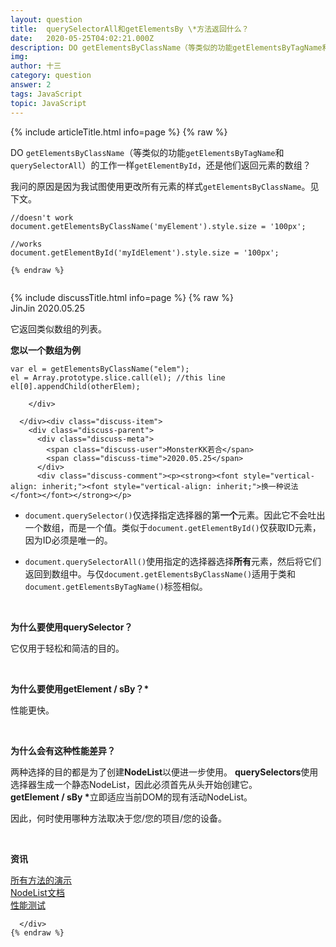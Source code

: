 ```yaml
---
layout: question
title:  querySelectorAll和getElementsBy \*方法返回什么？
date:   2020-05-25T04:02:21.000Z
description: DO getElementsByClassName（等类似的功能getElementsByTagName和querySelectorAll）的工作一样ge...
img: 
author: 十三
category: question
answer: 2
tags: JavaScript
topic: JavaScript
---
```

<div class="article-root">
  <div class="article">
    {% include articleTitle.html info=page %}
    {% raw %}
    <div class="article-content"><p><font style="vertical-align: inherit;"><font style="vertical-align: inherit;">DO </font></font><code>getElementsByClassName</code><font style="vertical-align: inherit;"><font style="vertical-align: inherit;">（等类似的功能</font></font><code>getElementsByTagName</code><font style="vertical-align: inherit;"><font style="vertical-align: inherit;">和</font></font><code>querySelectorAll</code><font style="vertical-align: inherit;"><font style="vertical-align: inherit;">）的工作一样</font></font><code>getElementById</code><font style="vertical-align: inherit;"><font style="vertical-align: inherit;">，还是他们返回元素的数组？</font></font></p>

<p><font style="vertical-align: inherit;"><font style="vertical-align: inherit;">我问的原因是因为我试图使用更改所有元素的样式</font></font><code>getElementsByClassName</code><font style="vertical-align: inherit;"><font style="vertical-align: inherit;">。</font><font style="vertical-align: inherit;">见下文。</font></font></p>

<pre class="lang-js prettyprint prettyprinted" style=""><code><span class="com">//doesn't work</span><span class="pln">
document</span><span class="pun">.</span><span class="pln">getElementsByClassName</span><span class="pun">(</span><span class="str">'myElement'</span><span class="pun">).</span><span class="pln">style</span><span class="pun">.</span><span class="pln">size </span><span class="pun">=</span><span class="pln"> </span><span class="str">'100px'</span><span class="pun">;</span><span class="pln">

</span><span class="com">//works</span><span class="pln">
document</span><span class="pun">.</span><span class="pln">getElementById</span><span class="pun">(</span><span class="str">'myIdElement'</span><span class="pun">).</span><span class="pln">style</span><span class="pun">.</span><span class="pln">size </span><span class="pun">=</span><span class="pln"> </span><span class="str">'100px'</span><span class="pun">;</span></code></pre></div>
    {% endraw %}
  </div>
  <p style="height: 0;width:0;overflow: hidden;"> 第4161篇《querySelectorAll和getElementsBy *方法返回什么？》来自Winter(https://github.com/aiyld/aiyld.github.io)的站点</p>
  <div class="discuss-wrapper">
    {% include discussTitle.html info=page %}
    {% raw %}
    <div class="discuss-item">
        <div class="discuss-parent">
          <div class="discuss-meta">
            <span class="discuss-user">JinJin</span>
            <span class="discuss-time">2020.05.25</span>
          </div>
          <div class="discuss-comment"><p><font style="vertical-align: inherit;"><font style="vertical-align: inherit;">它返回类似数组的列表。</font></font></p>

<p><strong><font style="vertical-align: inherit;"><font style="vertical-align: inherit;">您以一个数组为例</font></font></strong></p>

<pre class="lang-js prettyprint prettyprinted" style=""><code><span class="kwd">var</span><span class="pln"> el </span><span class="pun">=</span><span class="pln"> getElementsByClassName</span><span class="pun">(</span><span class="str">"elem"</span><span class="pun">);</span><span class="pln">
el </span><span class="pun">=</span><span class="pln"> </span><span class="typ">Array</span><span class="pun">.</span><span class="pln">prototype</span><span class="pun">.</span><span class="pln">slice</span><span class="pun">.</span><span class="pln">call</span><span class="pun">(</span><span class="pln">el</span><span class="pun">);</span><span class="pln"> </span><span class="com">//this line</span><span class="pln">
el</span><span class="pun">[</span><span class="lit">0</span><span class="pun">].</span><span class="pln">appendChild</span><span class="pun">(</span><span class="pln">otherElem</span><span class="pun">);</span><span class="pln">  </span></code></pre></div>
        </div>
        
      </div><div class="discuss-item">
        <div class="discuss-parent">
          <div class="discuss-meta">
            <span class="discuss-user">MonsterKK若合</span>
            <span class="discuss-time">2020.05.25</span>
          </div>
          <div class="discuss-comment"><p><strong><font style="vertical-align: inherit;"><font style="vertical-align: inherit;">换一种说法</font></font></strong></p>

<ul>
<li><p><code>document.querySelector()</code><font style="vertical-align: inherit;"><font style="vertical-align: inherit;">仅选择</font><font style="vertical-align: inherit;">指定选择器</font><font style="vertical-align: inherit;">的第</font></font><strong><font style="vertical-align: inherit;"><font style="vertical-align: inherit;">一个</font></font></strong><font style="vertical-align: inherit;"><font style="vertical-align: inherit;">元素。</font><font style="vertical-align: inherit;">因此它不会吐出一个数组，而是一个值。</font><font style="vertical-align: inherit;">类似于</font></font><code>document.getElementById()</code><font style="vertical-align: inherit;"><font style="vertical-align: inherit;">仅获取ID元素，因为ID必须是唯一的。</font></font></p></li>
<li><p><code>document.querySelectorAll()</code><font style="vertical-align: inherit;"><font style="vertical-align: inherit;">使用指定的选择器</font><font style="vertical-align: inherit;">选择</font></font><strong><font style="vertical-align: inherit;"><font style="vertical-align: inherit;">所有</font></font></strong><font style="vertical-align: inherit;"><font style="vertical-align: inherit;">元素，然后将它们返回到数组中。</font><font style="vertical-align: inherit;">与</font><font style="vertical-align: inherit;">仅</font></font><code>document.getElementsByClassName()</code><font style="vertical-align: inherit;"><font style="vertical-align: inherit;">适用于类和</font></font><code>document.getElementsByTagName()</code><font style="vertical-align: inherit;"><font style="vertical-align: inherit;">标签</font><font style="vertical-align: inherit;">相似</font><font style="vertical-align: inherit;">。</font></font></p></li>
</ul>

<p><br></p>

<p><strong><font style="vertical-align: inherit;"><font style="vertical-align: inherit;">为什么要使用querySelector？</font></font></strong></p>

<p><font style="vertical-align: inherit;"><font style="vertical-align: inherit;">它仅用于轻松和简洁的目的。</font></font></p>

<p><br></p>

<p><strong><font style="vertical-align: inherit;"><font style="vertical-align: inherit;">为什么要使用getElement / sBy？*</font></font></strong></p>

<p><font style="vertical-align: inherit;"><font style="vertical-align: inherit;">性能更快。</font></font></p>

<p><br></p>

<p><strong><font style="vertical-align: inherit;"><font style="vertical-align: inherit;">为什么会有这种性能差异？</font></font></strong></p>

<p><font style="vertical-align: inherit;"><font style="vertical-align: inherit;">两种选择的目的都是为了创建</font></font><strong><font style="vertical-align: inherit;"><font style="vertical-align: inherit;">NodeList</font></font></strong><font style="vertical-align: inherit;"><font style="vertical-align: inherit;">以便进一步使用。 
</font></font><strong><font style="vertical-align: inherit;"><font style="vertical-align: inherit;">querySelectors</font></font></strong><font style="vertical-align: inherit;"><font style="vertical-align: inherit;">使用选择器生成一个静态NodeList，因此必须首先从头开始创建它。</font></font><br>
<strong><font style="vertical-align: inherit;"><font style="vertical-align: inherit;">getElement / sBy *</font></font></strong><font style="vertical-align: inherit;"><font style="vertical-align: inherit;">立即适应当前DOM的现有活动NodeList。</font></font></p>

<p><font style="vertical-align: inherit;"><font style="vertical-align: inherit;">因此，何时使用哪种方法取决于您/您的项目/您的设备。</font></font></p>

<p><br></p>

<p><strong><font style="vertical-align: inherit;"><font style="vertical-align: inherit;">资讯</font></font></strong></p>

<p><a href="https://jsfiddle.net/Thielicious/teu8nbd4/" rel="noreferrer"><font style="vertical-align: inherit;"><font style="vertical-align: inherit;">所有方法的演示</font></font></a><br>
<a href="https://developer.mozilla.org/en-US/docs/Web/API/NodeList" rel="noreferrer"><font style="vertical-align: inherit;"><font style="vertical-align: inherit;">NodeList文档</font></font></a><br>
<a href="https://jsperf.com/different-types-of-selecting" rel="noreferrer"><font style="vertical-align: inherit;"><font style="vertical-align: inherit;">性能测试</font></font></a></p></div>
        </div>
        
      </div>
    {% endraw %}
  </div>
<div>
